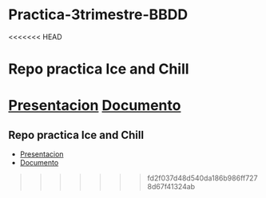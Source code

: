 # Practica-3trimestre-BBDD

<<<<<<< HEAD
# Repo practica Ice and Chill

[Presentacion](https://docs.google.com/presentation/d/1WxmRm5mr_k3GjIq-jAxdA7mxcawRpqH0glUCOsnIsMo/edit#slide=id.p)
[Documento](https://docs.google.com/document/d/1OOFGltsYxPClYkDkN4o98BtLofJNOyUd/edit)
=======
## Repo practica Ice and Chill

- [Presentacion](https://docs.google.com/presentation/d/1WxmRm5mr_k3GjIq-jAxdA7mxcawRpqH0glUCOsnIsMo/edit#slide=id.p)
- [Documento](https://docs.google.com/document/d/1OOFGltsYxPClYkDkN4o98BtLofJNOyUd/edit)
>>>>>>> fd2f037d48d540da186b986ff7278d67f41324ab
